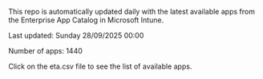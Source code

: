 This repo is automatically updated daily with the latest available apps from the Enterprise App Catalog in Microsoft Intune.

Last updated: Sunday 28/09/2025 00:00

Number of apps: 1440

Click on the eta.csv file to see the list of available apps.
